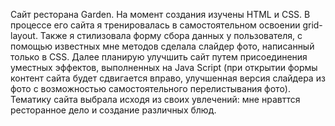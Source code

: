 Сайт ресторана Garden.
На момент создания изучены HTML и CSS. В процессе его сайта я тренировалась в самостоятельном освоении grid-layout. Также я стилизовала форму сбора данных у пользователя, с помощью известных мне методов сделала слайдер фото, написанный только в CSS. Далее планирую улучшить сайт путем присоединения уместных эффектов, выполненных на Java Script (при открытии формы контент сайта будет сдвигается вправо, улучшенная версия слайдера из фото с возможностью самостоятельного перелистывания фото).
Тематику сайта выбрала исходя из своих увлечений: мне нравттся ресторанное дело и создание различных блюд.
